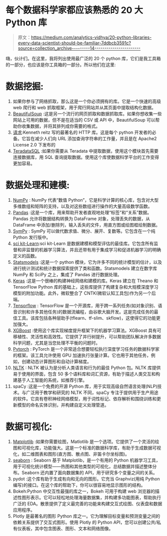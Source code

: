 # 每个数据科学家都应该熟悉的 20 大 Python 库

> 原文：<https://medium.com/analytics-vidhya/20-python-libraries-every-data-scientist-should-be-familiar-7ddbcb3591c?source=collection_archive---------14----------------------->

嗨，伙计们。在这里，我将列出使用最广泛的 20 个 python 库，它们是我工具箱的一部分，也应该是你工具箱的一部分。所以他们在这里:

# 数据挖掘:

1.  如果你参与了网络抓取，那么这是一个你必须拥有的库。它是一个快速的高级 web 爬行和 web 抓取框架，用于爬行网站并从其页面中提取结构化数据。
2.  [BeautifulSoup](https://www.crummy.com/software/BeautifulSoup/) :这是另一个流行的网页抓取和数据抓取库。如果你想收集一些网站上可用的数据，但不是在适当的 CSV 或 API 中，BeautifulSoup 可以帮助你收集数据，并将其排列成你需要的格式。
3.  [请求](https://requests.readthedocs.io/en/master/):Kenneth reitz 写的最著名的 HTTP 库。这是每个 python 开发者的必备。它旨在减少人们向 URL 添加查询字符串的工作量，并且是在 Apache2 License 2.0 下发布的
4.  [TeradataSQL](https://pypi.org/project/teradatasql/) :如果你需要从 Teradata 中提取数据，使用这个模块首先需要连接数据库，用 SQL 查询提取数据。使用这个库使数据科学平台的工作变得更加容易。

# 数据处理和建模:

1.  [NumPy](https://numpy.org/) : NumPy 代表“数值 Python”，它是科学计算的核心库，包含对大型多维数组和矩阵的支持，以及对这些数组进行操作的大量高级数学函数。
2.  [Pandas](https://pandas.pydata.org/) :这是一个库，用来帮助开发者直观地处理“标签”和“关系”数据。Pandas 允许将数据结构转换为 DataFrame 对象，处理丢失的数据，从 DataFrame 中添加/删除列，输入丢失的文件，用直方图或绘图框绘制数据。
3.  [SymPy](https://www.sympy.org/en/index.html) : SymPy 可以做代数求值、微分、展开、复数等。它包含在一个纯 Python 发行版中。
4.  [sci kit-Learn](https://scikit-learn.org/stable/):sci kit-Learn 是数据建模和模型评估的最佳库。它包含所有监督和非监督的机器学习算法，并且还带有用于集成学习和促进机器学习的明确定义的函数。
5.  [Statsmodels](https://www.statsmodels.org/stable/index.html) :这是一个 python 模块，它为许多不同的统计模型的估计，以及进行统计测试和统计数据探索提供了类和函数。Statsmodels 建立在数字库 NumPy 和 SciPy 之上，集成了 Pandas 进行数据处理。
6.  [Keras](https://keras.io/) :这是一个很棒的构建神经网络和建模的库。Keras 建立在 Theano 和 TensorFlow Python 库的基础上，这些库提供了构建复杂和大规模深度学习模型的附加功能。此外，微软整合了 CNTK(微软认知工具包)作为另一个后端。
7.  [Tensorflow](https://www.tensorflow.org/) : TensorFlow 是一个开源库，用于跨一系列任务(如对象识别、语音识别和许多其他任务)的数据流编程，由谷歌大脑开发。这是完成任务的最佳工具。该库包括各种层助手(tflearn、tf-slim、skflow)，这使得它的功能更加强大。
8.  [XGBoost](https://xgboost.readthedocs.io/en/latest/index.html) :使用这个库实现梯度提升框架下的机器学习算法。XGBoost 具有可移植性、灵活性和高效性。它提供了并行树提升，可以帮助团队解决许多数据科学问题，尤其是当您处理不平衡的问题时。
9.  [Pytorch](https://pytorch.org/) : PyTorch 是一个非常适合想要轻松执行深度学习任务的数据科学家的框架。该工具允许使用 GPU 加速执行张量计算。它也用于其他任务，例如，创建动态计算图形和自动计算梯度。
10.  [NLTK](https://www.nltk.org/) : NLTK 被认为是分析人类语言和行为的最佳 Python 包。NLTK 库提供易于使用的界面，包含 50 多个语料库和词汇资源，有助于描述人类交互和构建基于人工智能的系统，如推荐引擎。
11.  spaCy :这是一个免费的开源 Python 库，用于实现高级自然语言处理(NLP)技术。与广泛用于教学和研究的 NLTK 不同，spaCy 专注于提供用于生产用途的软件。它具有卷积神经网络模型，用于词性标记、依存解析和围绕训练和更新模型的命名实体识别，并构建自定义处理管道。

# 数据可视化:

1.  [Matplotlib](https://matplotlib.org/) :如果你需要绘图，Matlotlib 是一个选项。它提供了一个灵活的绘图和可视化库，功能强大。这是一个标准的数据科学库，有助于生成数据可视化，如二维图表和图形(直方图、散点图、非笛卡尔坐标图)。
2.  [seaborn](https://seaborn.pydata.org/) : Seaborn 基于 Matplotlib，是一个有用的 Python 机器学习工具，用于可视化统计模型——热图和其他类型的可视化，总结数据并描述整体分布。Seaborn 还内置了面向数据集的 API，用于研究多个变量之间的关系。
3.  pydot :这个库有助于生成有向和无向的图形。它充当 Graphviz(用纯 Python 编写)的接口。在这个库的帮助下，你可以很容易地显示图形的结构。
4.  Bokeh:Python 中交互性最强的库之一，Bokeh 可用于构建 web 浏览器的描述性图形表示。它可以轻松地处理海量数据集，并构建多功能图表，帮助执行广泛的 EDA。散景提供了定义最完善的功能来构建交互式绘图、仪表盘和数据应用程序。
5.  Plotly 是最著名的图形 Python 库之一。它为理解目标变量和预测变量之间的依赖关系提供了交互式图形。使用 Plotly 的 Python API，您可以创建公共/私有仪表板，其中包含图表、图形、文本和网络图像。